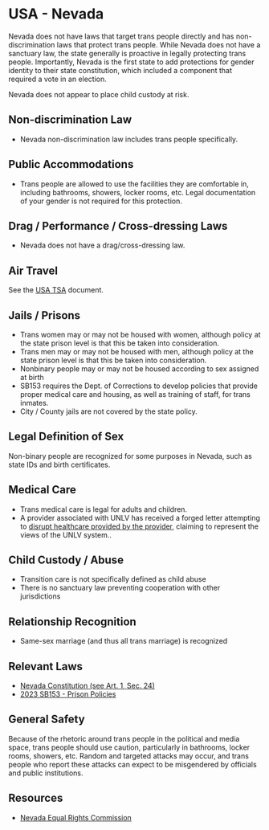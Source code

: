 # USA - Nevada

Nevada does not have laws that target trans people directly and has
non-discrimination laws that protect trans people. While Nevada does not
have a sanctuary law, the state generally is proactive in legally
protecting trans people. Importantly, Nevada is the first state to add
protections for gender identity to their state constitution, which
included a component that required a vote in an election.

Nevada does not appear to place child custody at risk.

## Non-discrimination Law

 * Nevada non-discrimination law includes trans people specifically.

## Public Accommodations

 * Trans people are allowed to use the facilities they are comfortable
   in, including bathrooms, showers, locker rooms, etc.  Legal
   documentation of your gender is not required for this protection.

## Drag / Performance / Cross-dressing Laws

 * Nevada does not have a drag/cross-dressing law.

## Air Travel

See the [USA TSA](notes/tsa.md) document.

## Jails / Prisons

 * Trans women may or may not be housed with women, although policy at
   the state prison level is that this be taken into consideration.
 * Trans men may or may not be housed with men, although policy at
   the state prison level is that this be taken into consideration.
 * Nonbinary people may or may not be housed according to sex
   assigned at birth
 * SB153 requires the Dept. of Corrections to develop policies that
   provide proper medical care and housing, as well as training of
   staff, for trans inmates.
 * City / County jails are not covered by the state policy.

## Legal Definition of Sex

Non-binary people are recognized for some purposes in Nevada, such as
state IDs and birth certificates.

## Medical Care

 * Trans medical care is legal for adults and children.
 * A provider associated with UNLV has received a forged letter
   attempting to [disrupt healthcare provided by the
   provider](https://www.newsnationnow.com/us-news/west/fake-anti-trans-letter-provokes-investigation-at-college-campus/),
   claiming to represent the views of the UNLV system..

## Child Custody / Abuse

 * Transition care is not specifically defined as child abuse
 * There is no sanctuary law preventing cooperation with other
   jurisdictions
 
## Relationship Recognition

 * Same-sex marriage (and thus all trans marriage) is recognized

## Relevant Laws

 * [Nevada Constitution (see Art. 1, Sec.  24)](https://www.leg.state.nv.us/const/nvconst.html)
 * [2023 SB153 - Prison Policies](https://legiscan.com/NV/text/SB153/id/2817395)

## General Safety

Because of the rhetoric around trans people in the political and media
space, trans people should use caution, particularly in bathrooms,
locker rooms, showers, etc.  Random and targeted attacks may occur, and
trans people who report these attacks can expect to be misgendered by
officials and public institutions.

## Resources

 * [Nevada Equal Rights Commission](https://detr.nv.gov/NERC)
